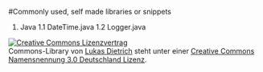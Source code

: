 #Commonly used, self made libraries or snippets

1. Java
	1.1 DateTime.java
	1.2 Logger.java

<a rel="license" href="http://creativecommons.org/licenses/by/3.0/de/"><img alt="Creative Commons Lizenzvertrag" style="border-width:0" src="http://i.creativecommons.org/l/by/3.0/de/88x31.png" /></a><br /><span xmlns:dct="http://purl.org/dc/terms/" href="http://purl.org/dc/dcmitype/Text" property="dct:title" rel="dct:type">Commons-Library</span> von <a xmlns:cc="http://creativecommons.org/ns#" href="https://github.com/lukasdietrich/Commons" property="cc:attributionName" rel="cc:attributionURL">Lukas Dietrich</a> steht unter einer <a rel="license" href="http://creativecommons.org/licenses/by/3.0/de/">Creative Commons Namensnennung 3.0 Deutschland Lizenz</a>.